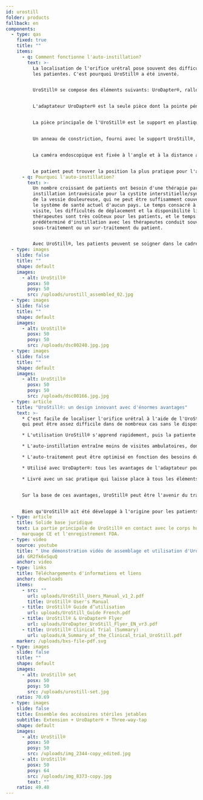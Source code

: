 ```yaml
---
id: urostill
folder: products
fallback: en
components:
  - type: qas
    fixed: true
    title: ""
    items:
      - q: Comment fonctionne l'auto-instillation?
        text: >-
          La localisation de l'orifice urétral pose souvent des difficultés pour
          les patientes. C'est pourquoi UroStill® a été inventé.


          UroStill® se compose des éléments suivants: UroDapter®, rallonge, robinet à trois voies et support UroStill® (pour seringues de 50 ml). Ses pièces optionnelles sont la caméra endoscopique, la tablette et le support de tablette. Vous pouvez les acheter chez nous ou vous pouvez les acheter ailleurs. Pour chaque instillation, vous devrez acheter des éléments stériles jetables sous forme d'un ensemble contenant UroDapter®, une rallonge et un robinet à trois voies.


          L'adaptateur UroDapter® est la seule pièce dont la pointe pénètre dans l'orifice de l'urètre pour délivrer la solution utilisée pour traiter la vessie. Une pièce d'extension doit être fixée à l'UroDapter® et un robinet à trois voies à l'extension et à la seringue. Ces deux éléments transmettent la solution de la seringue à l'UroDapter®.


          La pièce principale de l'UroStill® est le support en plastique (non jetable), qui maintient à la fois la seringue et la caméra endoscopique.


          Un anneau de constriction, fourni avec le support UroStill®, peut être placé dans le support, de sorte qu'UroStill® peut également être utilisé avec des seringues de 20 ml. (La seringue avec le médicament n'est pas incluse.)


          La caméra endoscopique est fixée à l'angle et à la distance appropriés afin de fournir une vue parfaite sur la pointe de l'UroDapter® et l'orifice de l'urètre. (La caméra peut éclairer l'orifice car elle a des lumières LED intégrées.) L'image de la caméra peut être vue sur n'importe quel téléphone intelligent, tablette, PC, etc. Les petits appareils comme les téléphones ou les tablettes peuvent être placés sur un support. La caméra (6LED, micro USB, 7 mm CA00523), le support et l'appareil intelligent (notre recommandation: Huawei Media Pad T3 8.0 16 Go) sont facultatifs.


          Le patient peut trouver la position la plus pratique pour l'auto-instillation et suivre facilement l'ensemble du processus sur l'écran.
      - q: Pourquoi l'auto-instillation?
        text: >-
          Un nombre croissant de patients ont besoin d'une thérapie par
          instillation intravésicale pour la cystite interstitielle/syndrome
          de la vessie douleureuse, qui ne peut être suffisamment couverte par
          le système de santé actuel d'aucun pays. Le temps consacré à la
          visite, les difficultés de déplacement et la disponibilité limitée des
          thérapeutes sont très coûteux pour les patients, et le temps
          prédéterminé d'instillation avec les thérapeutes conduit souvent à un
          sous-traitement ou un sur-traitement du patient.


          Avec UroStill®, les patients peuvent se soigner dans le cadre de leurs conseils de thérapeute chaque fois qu'ils en ressentent le besoin.
  - type: images
    slide: false
    title: ""
    shape: default
    images:
      - alt: UroStill®
        posx: 50
        posy: 50
        src: /uploads/urostill_assembled_02.jpg
  - type: images
    slide: false
    title: ""
    shape: default
    images:
      - alt: UroStill®
        posx: 50
        posy: 50
        src: /uploads/dsc00240.jpg.jpg
  - type: images
    slide: false
    title: ""
    shape: default
    images:
      - alt: UroStill®
        posx: 50
        posy: 50
        src: /uploads/dsc00166.jpg.jpg
  - type: article
    title: "UroStill®: un design innovant avec d'énormes avantages"
    text: >-
      * C'est facile de localiser l'orifice urétral à l'aide de l'UroStill®, ce
      qui peut être assez difficile dans de nombreux cas sans le dispositif.

      * L'utilisation UroStill® s'apprend rapidement, puis la patiente peut se soigner sans aide extérieure.

      * L'auto-instillation entraîne moins de visites ambulatoires, donc moins de frais médicaux, moins de temps de déplacement.

      * L'auto-traitement peut être optimisé en fonction des besoins du patient, au lieu de devoir se tenir á la disponibilité du thérapeute.

      * Utilisé avec UroDapter®: tous les avantages de l'adaptateur pour seringue urologique s'appliquent également à UroStill®.

      * Livré avec un sac pratique qui laisse place à tous les éléments nécessaires et optionnels, afin que la patiente puisse transporter facilement l'appareil avec elle.


      Sur la base de ces avantages, UroStill® peut être l'avenir du traitement intravésical du CI/SVD.


      Bien qu'UroStill® ait été développé à l'origine pour les patients CI/SVD, il peut être utilisé pour certaines autres conditions, telles que la cystite radiologique post-cancéreuse et les infections urinaires sévères et récurrentes.
  - type: article
    title: Solide base juridique
    text: La partie principale de UroStill® en contact avec le corps humain a le
      marquage CE et l'enregistrement FDA.
  - type: video
    source: youtube
    title: " Une démonstration vidéo de assemblage et utilisation d'UroStill ® "
    id: GR2fk6xSquQ
    anchor: video
  - type: links
    title: Téléchargements d'informations et liens
    anchor: downloads
    items:
      - src: ""
        url: uploads/UroStill_Users_Manual_v1_2.pdf
        title: UroStill® User's Manual
      - title: UroStill® Guide d’utilisation
        url: uploads/UroStill_Guide French.pdf
      - title: UroStill® & UroDapter® Flyer
        url: uploads/UroDapter_UroStill_Flyer_EN_vr3.pdf
      - title: UroStill® Clinical Trial (Summary)
        url: uploads/A_Summary_of_the_Clinical_trial_UroStill.pdf
    marker: /uploads/bxs-file-pdf.svg
  - type: images
    slide: false
    title: ""
    shape: default
    images:
      - alt: UroStill® set
        posx: 50
        posy: 50
        src: /uploads/urostill-set.jpg
    ratio: 70.69
  - type: images
    slide: false
    title: Ensemble des accésoires stériles jetables
    subtitle: Extension + UroDapter® + Three-way-tap
    shape: default
    images:
      - alt: UroStill®
        posx: 50
        posy: 50
        src: /uploads/img_2344-copy_edited.jpg
      - alt: UroStill®
        posx: 50
        posy: 64
        src: /uploads/img_8373-copy.jpg
        text: ""
    ratio: 49.48
---
```

